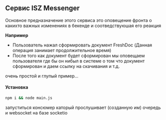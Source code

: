 ## Сервис ISZ Messenger

Основное предназначение этого сервиса это оповещение фронта о какихто важных изменениях в бекенде и соотведствуюшая его реакция

**Например**

- Пользователь нажал сформировать документ FreshDoc (Данная операция занимает продолжительное время)
- После того как документ будет сформирован мы оповещаем пользователя где бы он нибыл в системе о том что документ сформирован и даем ссылку на скачивания и т.д.

очень простой и глупый пример...


#### Установка

```bash
npm i && node main.js
```

запуститься консюмер каторый прослушивает (созданную им) очередь и websocket на базе socketio
